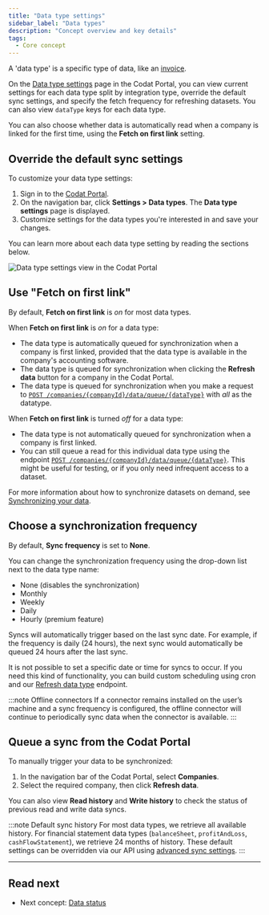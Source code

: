 ```yaml
---
title: "Data type settings"
sidebar_label: "Data types"
description: "Concept overview and key details"
tags:
  - Core concept
---
```


A 'data type' is a specific type of data, like an [invoice](/accounting-api#/schemas/Invoice).

On the <a className="external" href="https://app.codat.io/settings/data-types" target="_blank">Data type settings</a> page in the Codat Portal, you can view current settings for each data type split by integration type, override the default sync settings, and specify the fetch frequency for refreshing datasets. You can also view `dataType` keys for each data type.

You can also choose whether data is automatically read when a company is linked for the first time, using the **Fetch on first link** setting.

## Override the default sync settings

To customize your data type settings:

1. Sign in to the <a href="https://app.codat.io" target="_blank">Codat Portal</a>.
2. On the navigation bar, click **Settings > Data types**. The **Data type settings** page is displayed.
3. Customize settings for the data types you're interested in and save your changes.

You can learn more about each data type setting by reading the sections below.

![Data type settings view in the Codat Portal](/img/old/64728a5-datat_type_settings.png)

## Use "Fetch on first link"

By default, **Fetch on first link** is _on_ for most data types.

When **Fetch on first link** is _on_ for a data type:

- The data type is automatically queued for synchronization when a company is first linked, provided that the data type is available in the company's accounting software.
- The data type is queued for synchronization when clicking the **Refresh data** button for a company in the Codat Portal.
- The data type is queued for synchronization when you make a request to [`POST /companies/{companyId}/data/queue/{dataType}`](https://api.codat.io/swagger/index.html#/Data/post_companies__companyId__data_queue__dataType_) with _all_ as the datatype.

When **Fetch on first link** is turned _off_ for a data type:

- The data type is not automatically queued for synchronization when a company is first linked.
- You can still queue a read for this individual data type using the endpoint [`POST /companies/{companyId}/data/queue/{dataType}`](https://api.codat.io/swagger/index.html#/Data/post_companies__companyId__data_queue__dataType_). This might be useful for testing, or if you only need infrequent access to a dataset.

For more information about how to synchronize datasets on demand, see [Synchronizing your data](/core-concepts/status).

## Choose a synchronization frequency

By default, **Sync frequency** is set to **None**.

You can change the synchronization frequency using the drop-down list next to the data type name:

- None (disables the synchronization)
- Monthly
- Weekly
- Daily
- Hourly (premium feature)

Syncs will automatically trigger based on the last sync date. For example, if the frequency is daily (24 hours), the next sync would automatically be queued 24 hours after the last sync.

It is not possible to set a specific date or time for syncs to occur. If you need this kind of functionality, you can build custom scheduling using cron and our [Refresh data type](https://docs.codat.io/platform-api#/operations/refresh-data-type) endpoint.

:::note Offline connectors
If a connector remains installed on the user’s machine and a sync frequency is configured, the offline connector will continue to periodically sync data when the connector is available.
:::

## Queue a sync from the Codat Portal

To manually trigger your data to be synchronized:

1. In the navigation bar of the Codat Portal, select **Companies**.
2. Select the required company, then click **Refresh data**.

You can also view **Read history** and **Write history** to check the status of previous read and write data syncs.

:::note Default sync history
For most data types, we retrieve all available history. For financial statement data types (`balanceSheet`, `profitAndLoss`, `cashFlowStatement`), we retrieve 24 months of history. These default settings can be overridden via our API using [advanced sync settings](/knowledge-base/advanced-sync-settings).
:::

---

## Read next

- Next concept: [Data status](/core-concepts/status)
